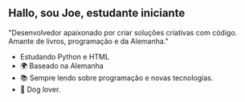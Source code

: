 ## Hallo, sou Joe, estudante iniciante
"Desenvolvedor apaixonado por criar soluções criativas com código. Amante de livros, programação e da Alemanha."
- Estudando Python e HTML
- 🌍 Baseado na Alemanha
- 📚 Sempre lendo sobre programação e novas tecnologias.
- 🐶 Dog lover.
